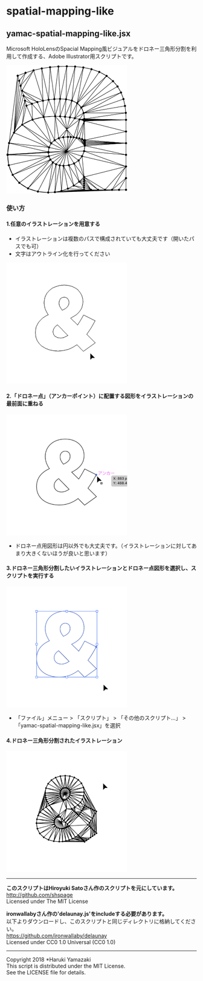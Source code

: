 # spatial-mapping-like
## yamac-spatial-mapping-like.jsx
Microsoft HoloLensのSpacial Mapping風ビジュアルをドロネー三角形分割を利用して作成する、Adobe Illustrator用スクリプトです。

<img src="readme-images/result.png" alt="スクリプト実行結果" width="320">

### 使い方
#### 1.任意のイラストレーションを用意する  
- イラストレーションは複数のパスで構成されていても大丈夫です（開いたパスでも可）
- 文字はアウトライン化を行ってください  
<img src="readme-images/usage01.png" alt="任意の画像を用意" width="320">  

  
  
#### 2.「ドロネー点」（アンカーポイント）に配置する図形をイラストレーションの最前面に重ねる
<img src="readme-images/usage03.png" alt="ドロネー点用図形を配置" width="320">  

- ドロネー点用図形は円以外でも大丈夫です。（イラストレーションに対してあまり大きくないほうが良いと思います）
  
  
#### 3.ドロネー三角形分割したいイラストレーションとドロネー点図形を選択し、スクリプトを実行する
<img src="readme-images/usage04.png" alt="任意の画像を用意" width="320">  

- 「ファイル」メニュー > 「スクリプト」 > 「その他のスクリプト…」 > 「yamac-spatial-mapping-like.jsx」を選択
  
  
#### 4.ドロネー三角形分割されたイラストレーション  
<img src="readme-images/usage05.png" alt="任意の画像を用意" width="320"> 
  
  
---
**このスクリプトはHiroyuki Satoさん作のスクリプトを元にしています。**  
http://github.com/shspage  
Licensed under The MIT License

**ironwallabyさん作の'delaunay.js'をincludeする必要があります。**   
以下よりダウンロードし、このスクリプトと同じディレクトリに格納してください。  
https://github.com/ironwallaby/delaunay  
Licensed under CC0 1.0 Universal (CC0 1.0)

---
Copyright 2018 *Haruki Yamazaki  
This script is distributed under the MIT License.  
See the LICENSE file for details.
